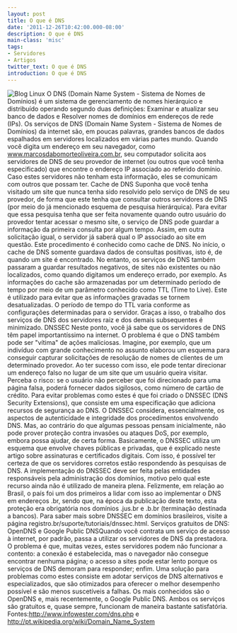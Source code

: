 ```yaml
---
layout: post
title: O que é DNS
date: '2011-12-26T10:42:00.000-08:00'
description: O que é DNS
main-class: 'misc'
tags:
- Servidores
- Artigos
twitter_text: O que é DNS
introduction: O que é DNS
---
```

![Blog Linux](http://gnulinuxbr.files.wordpress.com/2010/02/dns-1.png "Blog Linux")
O DNS (Domain Name System - Sistema de Nomes de Domínios) é um sistema de gerenciamento de nomes hierárquico e distribuído operando segundo duas definições:  Examinar e atualizar seu banco de dados e Resolver nomes de domínios em endereços de rede (IPs).
Os serviços de DNS (Domain Name System - Sistema de Nomes de Domínios) da internet são, em poucas palavras, grandes bancos de dados espalhados em servidores localizados em várias partes mundo. Quando você digita um endereço em seu navegador, como www.marcosdabomorteoliveira.com.br, seu computador solicita aos servidores de DNS de seu provedor de internet (ou outros que você tenha especificado) que encontre o endereço IP associado ao referido domínio. Caso estes servidores não tenham esta informação, eles se comunicam com outros que possam ter.
Cache de DNS
Suponha que você tenha visitado um site que nunca tenha sido resolvido pelo serviço de DNS de seu provedor, de forma que este tenha que consultar outros servidores de DNS (por meio do já mencionado esquema de pesquisa hierárquica). Para evitar que essa pesquisa tenha que ser feita novamente quando outro usuário do provedor tentar acessar o mesmo site, o serviço de DNS pode guardar a informação da primeira consulta por algum tempo. Assim, em outra solicitação igual, o servidor já saberá qual o IP associado ao site em questão. Este procedimento é conhecido como cache de DNS.
No início, o cache de DNS somente guardava dados de consultas positivas, isto é, de quando um site é encontrado. No entanto, os serviços de DNS também passaram a guardar resultados negativos, de sites não existentes ou não localizados, como quando digitamos um endereço errado, por exemplo.
As informações do cache são armazenadas por um determinado período de tempo por meio de um parâmetro conhecido como TTL (Time to Live). Este é utilizado para evitar que as informações gravadas se tornem desatualizadas. O período de tempo do TTL varia conforme as configurações determinadas para o servidor.
Graças a isso, o trabalho dos serviços de DNS dos servidores raiz e dos demais subsequentes é minimizado.
DNSSEC
Neste ponto, você já sabe que os servidores de DNS têm papel importantíssimo na internet. O problema é que o DNS também pode ser "vítima" de ações maliciosas.
Imagine, por exemplo, que um indivíduo com grande conhecimento no assunto elaborou um esquema para conseguir capturar solicitações de resolução de nomes de clientes de um determinado provedor. Ao ter sucesso com isso, ele pode tentar direcionar um endereço falso no lugar de um site que um usuário queira visitar. Perceba o risco: se o usuário não perceber que foi direcionado para uma página falsa, poderá fornecer dados sigilosos, como número de cartão de crédito.
Para evitar problemas como estes é que foi criado o DNSSEC (DNS Security Extensions), que consiste em uma especificação que adiciona recursos de segurança ao DNS.
O DNSSEC considera, essencialmente, os aspectos de autenticidade e integridade dos procedimentos envolvendo DNS. Mas, ao contrário do que algumas pessoas pensam inicialmente, não pode prover proteção contra invasões ou ataques DoS, por exemplo, embora possa ajudar, de certa forma.
Basicamente, o DNSSEC utiliza um esquema que envolve chaves públicas e privadas, que é explicado neste artigo sobre assinaturas e certificados digitais. Com isso, é possível ter certeza de que os servidores corretos estão respondendo às pesquisas de DNS.
A implementação do DNSSEC deve ser feita pelas entidades responsáveis pela administração dos domínios, motivo pelo qual este recurso ainda não é utilizado de maneira plena. Felizmente, em relação ao Brasil, o país foi um dos primeiros  a lidar com isso ao implementar o DNS em endereços .br, sendo que, na época da publicação deste texto, esta proteção era obrigatória nos domínios .jus.br e .b.br (terminação destinada a bancos).
Para saber mais sobre DNSSEC em domínios brasileiros, visite a página registro.br/suporte/tutoriais/dnssec.html.
Serviços gratuitos de DNS: OpenDNS e Google Public DNSQuando você contrata um serviço de acesso à  internet, por padrão, passa a utilizar os servidores de DNS da  prestadora. O problema é que, muitas vezes, estes servidores  podem não funcionar a contento: a conexão é  estabelecida, mas o navegador não consegue encontrar nenhuma  página; o acesso a sites pode estar lento porque os  serviços de DNS demoram para responder; enfim.
   Uma solução para problemas como estes consiste em adotar  serviços de DNS alternativos e especializados, que são  otimizados para oferecer o melhor desempenho possível e  são menos suscetíveis a falhas. Os mais conhecidos  são o OpenDNS e, mais  recentemente, o Google  Public DNS. Ambos os serviços são gratuitos e, quase  sempre, funcionam de maneira bastante satisfatória.
Fontes:http://www.infowester.com/dns.php  e  http://pt.wikipedia.org/wiki/Domain_Name_System
